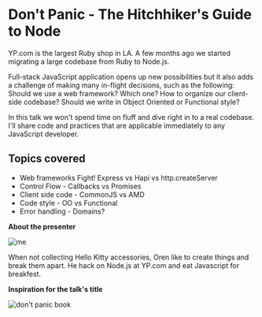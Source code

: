 # Don't Panic - The Hitchhiker's Guide to Node

YP.com is the largest Ruby shop in LA. A few months ago we started migrating a large codebase from Ruby to Node.js.

Full-stack JavaScript application opens up new possibilities but it also adds a challenge of making many in-flight decisions, such as the following: Should we use a web framework? Which one? How to organize our client-side codebase? Should we write in Object Oriented or Functional style?

In this talk we won't spend time on fluff and dive right in to a real codebase.
I'll share code and practices that are applicable immediately to any JavaScript developer.

## Topics covered

* Web frameworks Fight! Express vs Hapi vs http.createServer
* Control Flow - Callbacks vs Promises
* Client side code - CommonJS vs AMD
* Code style - OO vs Functional
* Error handling - Domains?

**About the presenter**

![me](http://chicagowebconf.org/images/presenters/oren_golan.png)

When not collecting Hello Kitty accessories, Oren like to create things and break them apart. He hack on Node.js at YP.com and eat Javascript for breakfest.

**Inspiration for the talk's title**

![don't panic book](http://www.coverbrowser.com/image/douglas-adams-books/125-6.jpg)


